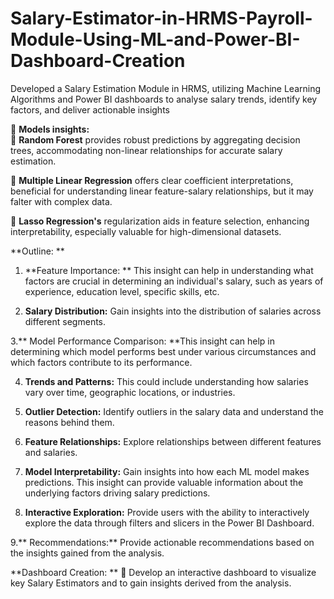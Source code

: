 # Salary-Estimator-in-HRMS-Payroll-Module-Using-ML-and-Power-BI-Dashboard-Creation
Developed a Salary Estimation Module in HRMS, utilizing Machine Learning Algorithms and Power BI dashboards to analyse salary trends, identify key factors, and deliver actionable insights

 **Models insights:**  
 **Random Forest** provides robust predictions by aggregating decision trees, accommodating non-linear relationships for accurate salary estimation.  

 **Multiple Linear Regression** offers clear coefficient interpretations, beneficial for understanding linear feature-salary relationships, but it may falter with complex data. 

  **Lasso Regression's** regularization aids in feature selection, enhancing interpretability, especially valuable for high-dimensional datasets.  

**Outline:  **
1. **Feature Importance: ** 
This insight can help in understanding what factors are crucial in determining an individual's salary, such as years of experience, education level, specific skills, etc.

2. **Salary Distribution:** Gain insights into the distribution of salaries across different segments.
   
3.** Model Performance Comparison: **This insight can help in determining which model performs best under various circumstances and which factors contribute to its performance. 

4. **Trends and Patterns:** This could include understanding how salaries vary over time, geographic locations, or industries.

5. **Outlier Detection:** Identify outliers in the salary data and understand the reasons behind them.
   
6. **Feature Relationships:** Explore relationships between different features and salaries.
   
7. **Model Interpretability:** Gain insights into how each ML model makes predictions. This insight can provide valuable information about the underlying factors driving salary predictions.

8. **Interactive Exploration:** Provide users with the ability to interactively explore the data through filters and slicers in the Power BI Dashboard.

9.** Recommendations:** Provide actionable recommendations based on the insights gained from the analysis.  

**Dashboard Creation: ** 
 Develop an interactive dashboard to visualize key Salary Estimators and to gain insights derived from the analysis. 
